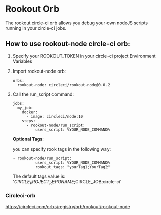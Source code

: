 # Rookout Orb

The rookout circle-ci orb allows you debug your own nodeJS scripts running in your circle-ci jobs.

## How to use rookout-node circle-ci orb:

1. Specify your ROOKOUT_TOKEN in your circle-ci project Environment Variables

2. Import rookout-node orb:
    ```
    orbs:
      rookout-node: circleci/rookout-node@0.0.2
    ```

3. Call the run_script command:

    ```
    jobs:
      my_job:
        docker:
          - image: circleci/node:10
        steps:
          - rookout-node/run_script:
              users_script: %YOUR_NODE_COMMAND%
    
    ```

    **Optional Tags**:

    you can specify rook tags in the following way:

    ```
    - rookout-node/run_script:
              users_script: %YOUR_NODE_COMMAND%
              rookout_tags: "yourTag1;YourTag2"
    ```
    
    The default tags value is: '$CIRCLE_PROJECT_REPONAME;$CIRCLE_JOB;circle-ci'


### Circleci-orb
https://circleci.com/orbs/registry/orb/rookout/rookout-node